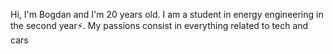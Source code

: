 Hi, I'm Bogdan and I'm 20 years old. I am a student in energy engineering in the second year⚡️. My passions consist in everything related to tech and cars
